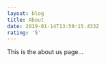 ```yaml
---
layout: blog
title: About
date: 2019-01-14T13:59:15.433Z
rating: '5'
---
```

This is the about us page...
